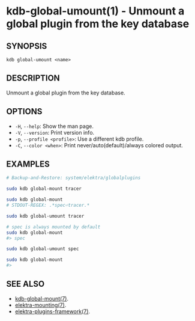 # kdb-global-umount(1) - Unmount a global plugin from the key database

## SYNOPSIS

`kdb global-umount <name>`

## DESCRIPTION

Unmount a global plugin from the key database.

## OPTIONS

- `-H`, `--help`:
  Show the man page.
- `-V`, `--version`:
  Print version info.
- `-p`, `--profile <profile>`:
  Use a different kdb profile.
- `-C`, `--color <when>`:
  Print never/auto(default)/always colored output.

## EXAMPLES

```sh
# Backup-and-Restore: system/elektra/globalplugins

sudo kdb global-mount tracer

sudo kdb global-mount
# STDOUT-REGEX: .*spec⏎tracer.*

sudo kdb global-umount tracer

# spec is always mounted by default
sudo kdb global-mount
#> spec

sudo kdb global-umount spec

sudo kdb global-mount
#>
```

## SEE ALSO

- [kdb-global-mount(7)](kdb-global-mount.md).
- [elektra-mounting(7)](elektra-mounting.md).
- [elektra-plugins-framework(7)](/doc/dev/plugins-framework.md).
